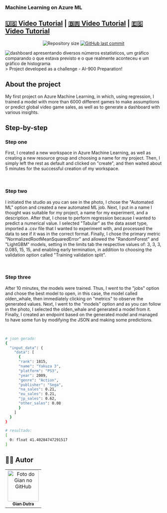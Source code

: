 ### Machine Learning on Azure ML 
## [:us: Video Tutorial](https://www.youtube.com/watch?v=p7zSlx5j-e4&t=45s) | [:brazil: Video Tutorial](https://www.youtube.com/watch?v=scEeK9juXOQ) | [🇪🇸 Video Tutorial](https://www.youtube.com/watch?v=PbmIYPwWtP8&t=3s)




<p align="center">
  <img alt="Repository size" src="https://img.shields.io/github/repo-size/GianDutra/Machine-Learning-no-Azure-ML">

   <a href="https://github.com/GianDutra/Machine-Learning-no-Azure-ML/commits/master">
    <img alt="GitHub last commit" src="https://img.shields.io/github/last-commit/GianDutra/Machine-Learning-no-Azure-ML">
  </a>
  
</p>
<img src="./images/capa.png" alt="dashboard apresentando diversos números estatísticos, um gráfico comparando o que estava previsto e o que realmente aconteceu e um gráfico de histograma" title="Machine-Learning-Azure-ML">
> Project developed as a challenge - AI-900 Preparation!

## About the project

My first project on Azure Machine Learning, in which, using regression, I trained a model with more than 6000 different games to make assumptions or predict global video game sales, as well as to generate a dashboard with various insights.
  
## **Step-by-step**

### **Step one**

First, I created a new workspace in Azure Machine Learning, as well as creating a new resource group and choosing a name for my project. Then, I simply left the rest as default and clicked on "create", and then waited about 5 minutes for the successful creation of my workspace.

<img src="./images/1.png" alt="">
<img src="./images/2.png" alt="">
<img src="./images/3.png" alt="">
<img src="./images/4.png" alt="">
<img src="./images/5.png" alt="">


### **Step two**

I initiated the studio as you can see in the photo, I chose the "Automated ML" option and created a new automated ML job. Next, I put in a name I thought was suitable for my project, a name for my experiment, and a description. After that, I chose to perform regression because I wanted to predict a numerical value. I selected "Tabular" as the data asset type, imported a .csv file that I wanted to experiment with, and processed the data to see if it was in the correct format. Finally, I chose the primary metric "NormalizedRootMeanSquaredError" and allowed the "RandomForest" and "LightGBM" models, setting in the limits tab the respective values of: 3, 3, 3, 0.085, 15, 15, and enabling early termination, in addition to choosing the validation option called "Training validation split".

<img src="./images/6.png" alt="">
<img src="./images/7.png" alt="">
<img src="./images/8.png" alt="">
<img src="./images/9.png" alt="">
<img src="./images/10.png" alt="">
<img src="./images/11.png" alt="">
<img src="./images/12.png" alt="">
<img src="./images/13.png" alt="">
<img src="./images/14.png" alt="">
<img src="./images/15.png" alt="">
<img src="./images/16.png" alt="">
<img src="./images/17.png" alt="">
<img src="./images/18.png" alt="">
<img src="./images/19.png" alt="">
<img src="./images/20.png" alt="">
<img src="./images/21.png" alt="">
<img src="./images/22.png" alt="">
<img src="./images/23.png" alt="">


### **Step three**

After 10 minutes, the models were trained. Thus, I went to the "jobs" option and chose the best model to open, in this case, the model called olden_whale, then immediately clicking on "metrics" to observe the generated values. Next, I went to the "models" option and as you can follow in the photo, I selected the olden_whale and generated a model from it. Finally, I created an endpoint based on the generated model and managed to have some fun by modifying the JSON and making some predictions.

<img src="./images/24.png" alt="">
<img src="./images/25.png" alt="">
<img src="./images/26.png" alt="">
<img src="./images/27.png" alt="">
<img src="./images/28.png" alt="">
<img src="./images/29.png" alt="">
<img src="./images/30.png" alt="">
<img src="./images/31.png" alt="">
<img src="./images/32.png" alt="">
<img src="./images/33.png" alt="">
<img src="./images/34.png" alt="">
<img src="./images/35.png" alt="">
<img src="./images/36.png" alt="">
<img src="./images/37.png" alt="">

```bash
# json gerado:
{
  "input_data": {
    "data": [
      {
      "rank": 1815,
      "name": "Yakuza 3",
      "platform": "PS3",
      "year": 2009,
      "genre": "Action",
      "publisher": "Sega",
      "na_sales": 0.21,
      "eu_sales": 0.21,
      "jp_sales": 0.62,
      "other_sales": 0.08
      }
    ]
  }
}

# resultado:
[
  0: float 41.40284747291517
]
```

## 👨‍💼 Autor

<table>
  <tr>
    <td align="center">
      <a href="#">
        <img src="https://github.com/GianDutra.png" width="100px;" alt="Foto do Gian no GitHub"/><br>
        <sub>
          <b>Gian Dutra</b>
        </sub>
      </a>
    </td>
  </tr>
</table>
